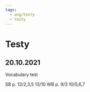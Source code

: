 ```yaml
---
tags:
  - ang/testy
  - testy
---
```

# Testy
## 20.10.2021
Vocabulary test

SB p. 12/2,3,5 13/10
WB p. 9/3 10/5,6,7